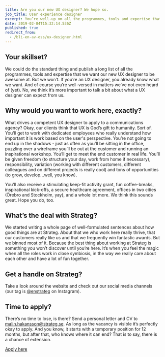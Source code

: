 ```yaml
---
title: Are you our new UX designer? We hope so.
job_title: User experience designer
excerpt: You’re well-up on all the programmes, tools and expertise that a UX designer must have. We offer you a team of dedicated colleagues, freedom, responsibility, variation - and plenty of opportunity to grow and develop. It starts off as a temporary position, but who knows where it’ll end up?
date: 2019-02-04T15:32:14.536Z
published: true
redirect_from:
  - /bli-en-av-oss/ux-designer.html
---
```


## Your skillset?

We could do the standard thing and publish a long list of all the programmes, tools and expertise that we want our new UX designer to be awesome at. But we won’t. If you’re an UX designer, you already know what we want. And of course you’re well-versed in matters we’ve not even heard of (yet). No, we think it’s more important to talk a bit about what a UX designer can expect from us.

## Why would you want to work here, exactly?

What drives a competent UX designer to apply to a communications agency? Okay, our clients think that UX is God’s gift to humanity. Sort of. You’ll get to work with dedicated employees who really understand how important it is work based on the user's perspective. You’re not going to end up in the shadows - just as often as you’ll be sitting in the office, puzzling over a wireframe you’ll be out at the customer and running an inspirational workshop. You’ll get to meet the end customer in real life. You’ll be given freedom (to structure your day, work from home if necessary), responsibility, variation (working with different customers, different colleagues and on different projects is really cool) and tons of opportunities (to grow, develop...well, you know).

You’ll also receive a stimulating keep-fit activity grant, fun coffee-breaks, inspirational kick-offs, a secure healthcare agreement, offices in two cities (Örebro and Stockholm, yay), and a whole lot more. We think this sounds great. Hope you do, too.

## What’s the deal with Strateg?

We started writing a whole page of well-formulated sentences about how good things are at Strateg. About that we who work here really thrive, that our customers really like us and that we frequently win fantastic awards. But we binned most of it. Because the best thing about working at Strateg is something you won’t discover until you’re here. It’s when you feel the magic when all the roles work in close symbiosis, in the way we really care about each other and have a lot of fun together.

## Get a handle on Strateg?

Take a look around the website and check out our social media channels (our tag is [@enstrateg](https://instagram.com/enstrateg) on Instagram).

## Time to apply?

There’s no time to lose, is there? Send a personal letter and CV to <malin.hakansson@strateg.se>. As long as the vacancy is visible it’s perfectly okay to apply. And you know, it starts with a temporary position for 12 months, but after that, who knows where it can end? That is to say, there is a chance of extension.

[Apply here](mailto:malin.hakansson@strateg.se)
